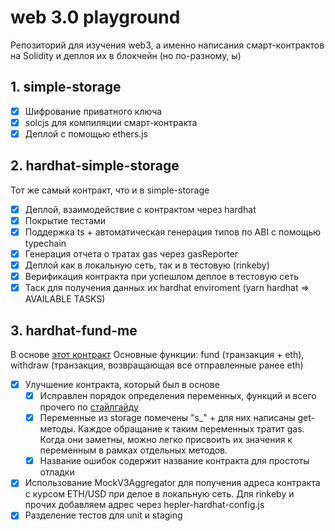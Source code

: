 # web 3.0 playground

Репозиторий для изучения web3, а именно написания смарт-контрактов на Solidity и деплоя их в блокчейн (но по-разному, ы)

## 1. simple-storage
- [x] Шифрование приватного ключа 
- [x] solcjs для компиляции смарт-контракта
- [x] Деплой с помощью ethers.js

## 2. hardhat-simple-storage
Тот же самый контракт, что и в simple-storage
- [x] Деплой, взаимодействие с контрактом через hardhat
- [x] Покрытие тестами
- [x] Поддержка ts + автоматическая генерация типов по ABI c помощью typechain
- [x] Генерация отчета о тратах gas через gasReporter
- [x] Деплой как в локальную сеть, так и в тестовую (rinkeby)
- [x] Верификация контракта при успешлом деплое в тестовую сеть
- [x] Таск для получения данных их hardhat enviroment (yarn hardhat => AVAILABLE TASKS)

## 3. hardhat-fund-me
В основе [этот контракт](https://gist.github.com/iapolya/e6f6bd994433dfe528341eebf1cb74f3)
Основные функции: fund (транзакция + eth), withdraw (транзакция, возвращающая все отправленные ранее eth)
- [x] Улучшение контракта, который был в основе
  - [x] Исправлен порядок определения переменных, функций и всего прочего по [стайлгайду](https://docs.soliditylang.org/en/v0.8.11/style-guide.html)
  - [x] Переменные из storage помечены "s_" + для них написаны get-методы. Каждое обращание к таким переменных тратит gas. Когда они заметны, можно легко присвоить их значения к переменным в рамках отдельных методов. 
  - [x] Название ошибок содержит название контракта для простоты отладки
- [x] Использование MockV3Aggregator для получения адреса контракта с курсом ETH/USD при делое в локальную сеть. Для rinkeby и прочих добавляем адрес через hepler-hardhat-config.js
- [x] Разделение тестов для unit и staging
